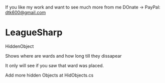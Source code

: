 If you like my work and want to see much more from me 
DOnate -> PayPal: dtk600@gmail.com

LeagueSharp
===========

HiddenObject


Shows where are wards and how long till they dissapear

It only will see if you saw that ward was placed.

Add more hidden Objects at HidObjects.cs


